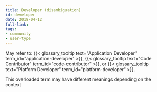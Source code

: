 ```yaml
---
title: Developer (disambiguation)
id: developer
date: 2018-04-12
full-link: 
tags:
- community
- user-type 
---
```

 May refer to&#58; {{< glossary_tooltip text="Application Developer" term_id="application-developer" >}}, {{< glossary_tooltip text="Code Contributor" term_id="code-contributor" >}}, or {{< glossary_tooltip text="Platform Developer" term_id="platform-developer" >}}.

<!--more--> 

This overloaded term may have different meanings depending on the context

